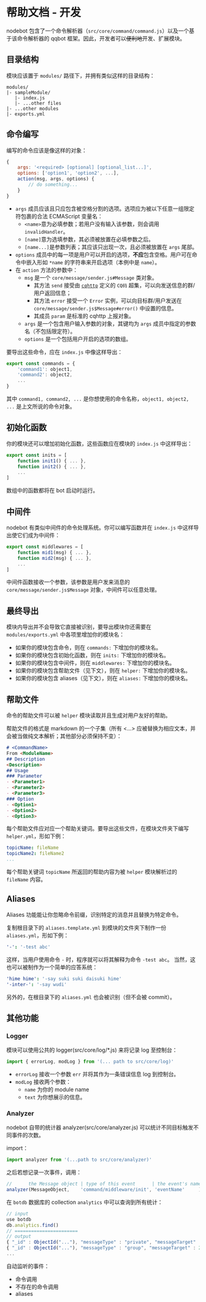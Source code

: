 # 帮助文档 - 开发
nodebot 包含了一个命令解析器（`src/core/command/command.js`）以及一个基于该命令解析器的 qqbot 框架。因此，开发者可以~~便利地~~开发、扩展模块。

## 目录结构
模块应该置于 `modules/` 路径下，并拥有类似这样的目录结构：
```
modules/
|- sampleModule/
   |- index.js
   |- ...other files
|- ...other modules
|- exports.yml
```

## 命令编写
编写的命令应该是像这样的对象：
```js
{
    args: '<required> [optional] [optional_list...]',
    options: ['option1', 'option2', ...],
    action(msg, args, options) {
        // do something...
    }
}
```
- `args` 成员应该且只应包含被空格分割的选项。选项应为被以下任意一组限定符包裹的合法 ECMAScript 变量名：
    - `<name>`意为必填参数；若用户没有输入该参数，则会调用 `invalidHandler`。
    - `[name]`意为选填参数，其必须被放置在必填参数之后。
    - `[name...]`是参数列表；其应该只出现一次，且必须被放置在 `args` 尾部。
- `options` 成员中的每一项是用户可以开启的选项，**不应**包含空格。用户可在命令中嵌入形如 `*name` 的字符串来开启选项（本例中是 `name`）。
- 在 `action` 方法的参数中：
    - `msg` 是一个 `core/message/sender.js#Message` 类对象。
        - 其方法 `send` 接受由 [`cqhttp`](https://cqhttp.cc) 定义的 `CQ码` 超集，可以向发送信息的群/用户返回信息；
        - 其方法 `error` 接受一个 `Error` 实例，可以向目标群/用户发送在 `core/message/sender.js$Message#error()` 中设置的信息。
        - 其成员 `param` 是标准的 cqhttp 上报对象。
    - `args` 是一个包含用户输入参数的对象，其键均为 `args` 成员中指定的参数名（不包括限定符）。
    - `options` 是一个包括用户开启的选项的数组。

要导出这些命令，应在 `index.js` 中像这样导出：
```js
export const commands = {
    'command1': object1,
    'command2': object2,
    ...
}
```
其中 `command1, command2, ...` 是你想使用的命令名称，`object1, object2, ...` 是上文所说的命令对象。

## 初始化函数
你的模块还可以增加初始化函数，这些函数应在模块的 `index.js` 中这样导出：
```js
export const inits = [
    function init1() { ... },
    function init2() { ... },
    ...
]
```
数组中的函数都将在 bot 启动时运行。

## 中间件
nodebot 有类似中间件的命令处理系统。你可以编写函数并在 `index.js` 中这样导出使它们成为中间件：
```js
export const middlewares = [
    function mid1(msg) { ... },
    function mid2(msg) { ... },
    ...
]
```
中间件函数接收一个参数，该参数是用户发来消息的 `core/message/sender.js$Message` 对象，中间件可以任意处理。

## 最终导出
模块内导出并不会导致它直接被识别，要导出模块你还需要在 `modules/exports.yml` 中各项里增加你的模块名：
- 如果你的模块包含命令，则在 `commands:` 下增加你的模块名。
- 如果你的模块包含初始化函数，则在 `inits:` 下增加你的模块名。
- 如果你的模块包含中间件，则在 `middlewares:` 下增加你的模块名。
- 如果你的模块包含帮助文件（见下文），则在 `helper:` 下增加你的模块名。
- 如果你的模块包含 aliases（见下文），则在 `aliases:` 下增加你的模块名。

## 帮助文件
命令的帮助文件可以被 `helper` 模块读取并且生成对用户友好的帮助。

帮助文件的格式是 markdown 的一个子集（所有 <...> 应被替换为相应文本，并会被当做纯文本解析；其他部分必须保持不变）：
```markdown
# <CommandName>
From <ModuleName>
## Description
<Description>
## Usage
### Parameter
- <Parameter1>
- <Parameter2>
- <Parameter3>
### Option
- <Option1>
- <Option2>
- <Option3>
```
每个帮助文件应对应一个帮助关键词。要导出这些文件，在模块文件夹下编写 `helper.yml`，形如下例：
```yaml
topicName: fileName
topicName2: fileName2
...
```
每个帮助关键词 `topicName` 所返回的帮助内容为被 `helper` 模块解析过的 `fileName` 内容。

## Aliases
Aliases 功能能让你忽略命令前缀，识别特定的消息并且替换为特定命令。

复制根目录下的 `aliases.template.yml` 到模块的文件夹下制作一份 `aliases.yml`，形如下例：
```yaml
'-': '-test abc'
```
这样，当用户使用命令 `-` 时，程序就可以将其解释为命令 `-test abc`。
当然，这也可以被制作为一个简单的应答系统：
```yaml
'hime hime': '-say suki suki daisuki hime'
'-inter-': '-say wudi'
```
另外的，在根目录下的 `aliases.yml` 也会被识别（但不会被 commit）。

## 其他功能

### Logger
模块可以使用公共的 logger(src/core/log/*.js) 来将记录 log 至控制台：
```js
import { errorLog, modLog } from '(... path to src/core/log)'
```
- `errorLog` 接收一个参数 `err` 并将其作为一条错误信息 log 到控制台。
- `modLog` 接收两个参数：
    - `name` 为你的 module name
    - `text` 为你想展示的信息。

### Analyzer
nodebot 自带的统计器 analyzer(src/core/analyzer.js) 可以统计不同目标触发不同事件的次数。

import：
```js
import analyzer from '(...path to src/core/analyzer)'
```
之后若想记录一次事件，调用：
```js
//      the Message object | type of this event      | the event's name
analyzer(MessageObject,    'command/middleware/init', 'eventName'     )
```
在 `botdb` 数据库的 collection `analytics` 中可以查询到所有统计：
```js
// input
use botdb
db.analytics.find()
// =======================
// output
{ "_id" : ObjectId("..."), "messageType" : "private", "messageTarget" : 2037246484, "type" : "command", "identifier" : "stat", "counter" : 2 }
{ "_id" : ObjectId("..."), "messageType" : "group", "messageTarget" : 204228752, "type" : "middleware", "identifier" : "osubotRepeat", "counter" : 1 }
...
```
自动监听的事件：
- 命令调用
- 不存在的命令调用
- aliases